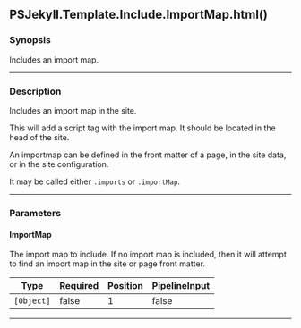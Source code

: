 PSJekyll.Template.Include.ImportMap.html()
------------------------------------------

### Synopsis
Includes an import map.

---

### Description

Includes an import map in the site.

This will add a script tag with the import map.  It should be located in the head of the site.

An importmap can be defined in the front matter of a page, in the site data, or in the site configuration.

It may be called either `.imports` or `.importMap`.

---

### Parameters
#### **ImportMap**
The import map to include.
If no import map is included, then it will attempt to find an import map in the site or page front matter.

|Type      |Required|Position|PipelineInput|
|----------|--------|--------|-------------|
|`[Object]`|false   |1       |false        |

---
